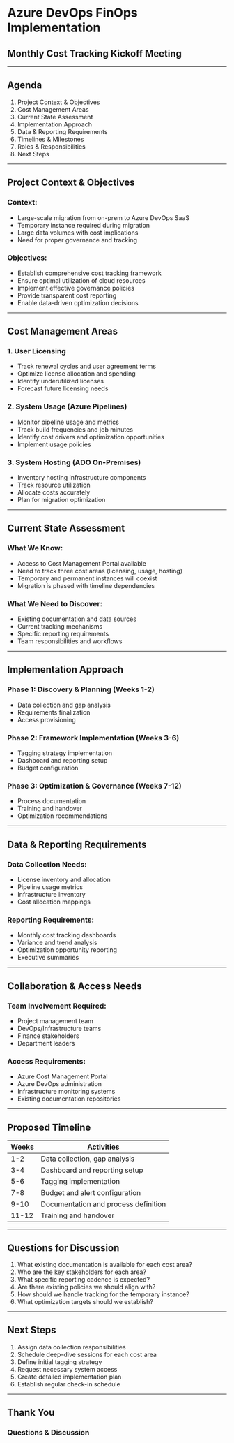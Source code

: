 # Azure DevOps FinOps Implementation
## Monthly Cost Tracking Kickoff Meeting

---

## Agenda
1. Project Context & Objectives
2. Cost Management Areas
3. Current State Assessment
4. Implementation Approach
5. Data & Reporting Requirements
6. Timelines & Milestones
7. Roles & Responsibilities
8. Next Steps

---

## Project Context & Objectives

### Context:
- Large-scale migration from on-prem to Azure DevOps SaaS
- Temporary instance required during migration
- Large data volumes with cost implications
- Need for proper governance and tracking

### Objectives:
- Establish comprehensive cost tracking framework
- Ensure optimal utilization of cloud resources
- Implement effective governance policies
- Provide transparent cost reporting
- Enable data-driven optimization decisions

---

## Cost Management Areas

### 1. User Licensing
- Track renewal cycles and user agreement terms
- Optimize license allocation and spending
- Identify underutilized licenses
- Forecast future licensing needs

### 2. System Usage (Azure Pipelines)
- Monitor pipeline usage and metrics
- Track build frequencies and job minutes
- Identify cost drivers and optimization opportunities
- Implement usage policies

### 3. System Hosting (ADO On-Premises)
- Inventory hosting infrastructure components
- Track resource utilization
- Allocate costs accurately
- Plan for migration optimization

---

## Current State Assessment

### What We Know:
- Access to Cost Management Portal available
- Need to track three cost areas (licensing, usage, hosting)
- Temporary and permanent instances will coexist
- Migration is phased with timeline dependencies

### What We Need to Discover:
- Existing documentation and data sources
- Current tracking mechanisms
- Specific reporting requirements
- Team responsibilities and workflows

---

## Implementation Approach

### Phase 1: Discovery & Planning (Weeks 1-2)
- Data collection and gap analysis
- Requirements finalization
- Access provisioning

### Phase 2: Framework Implementation (Weeks 3-6)
- Tagging strategy implementation
- Dashboard and reporting setup
- Budget configuration

### Phase 3: Optimization & Governance (Weeks 7-12)
- Process documentation
- Training and handover
- Optimization recommendations

---

## Data & Reporting Requirements

### Data Collection Needs:
- License inventory and allocation
- Pipeline usage metrics
- Infrastructure inventory
- Cost allocation mappings

### Reporting Requirements:
- Monthly cost tracking dashboards
- Variance and trend analysis
- Optimization opportunity reporting
- Executive summaries

---

## Collaboration & Access Needs

### Team Involvement Required:
- Project management team
- DevOps/Infrastructure teams
- Finance stakeholders
- Department leaders

### Access Requirements:
- Azure Cost Management Portal
- Azure DevOps administration
- Infrastructure monitoring systems
- Existing documentation repositories

---

## Proposed Timeline

| Weeks | Activities |
|-------|------------|
| 1-2 | Data collection, gap analysis |
| 3-4 | Dashboard and reporting setup |
| 5-6 | Tagging implementation |
| 7-8 | Budget and alert configuration |
| 9-10 | Documentation and process definition |
| 11-12 | Training and handover |

---

## Questions for Discussion

1. What existing documentation is available for each cost area?
2. Who are the key stakeholders for each area?
3. What specific reporting cadence is expected?
4. Are there existing policies we should align with?
5. How should we handle tracking for the temporary instance?
6. What optimization targets should we establish?

---

## Next Steps

1. Assign data collection responsibilities
2. Schedule deep-dive sessions for each cost area
3. Define initial tagging strategy
4. Request necessary system access
5. Create detailed implementation plan
6. Establish regular check-in schedule

---

## Thank You
### Questions & Discussion
